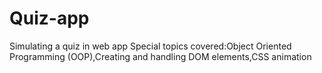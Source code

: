# Quiz-app
Simulating a quiz in web app
Special topics covered:Object Oriented Programming (OOP),Creating and handling DOM elements,CSS animation
